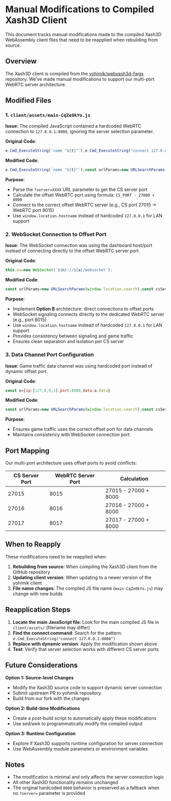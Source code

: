 # Manual Modifications to Compiled Xash3D Client

This document tracks manual modifications made to the compiled Xash3D WebAssembly client files that need to be reapplied when rebuilding from source.

## Overview

The Xash3D client is compiled from the [yohimik/webxash3d-fwgs](https://github.com/yohimik/webxash3d-fwgs) repository. We've made manual modifications to support our multi-port WebRTC server architecture.

## Modified Files

### 1. `client/assets/main-CqZe0kYo.js`

**Issue**: The compiled JavaScript contained a hardcoded WebRTC connection to `127.0.0.1:8080`, ignoring the server selection parameter.

**Original Code**:
```javascript
e.Cmd_ExecuteString(`name "${t}"`),e.Cmd_ExecuteString("connect 127.0.0.1:8080")
```

**Modified Code**:
```javascript
e.Cmd_ExecuteString(`name "${t}"`);const urlParams=new URLSearchParams(window.location.search);const csServerPort=parseInt(urlParams.get('server'))||27015;const webrtcPort=csServerPort-27000+8000;e.Cmd_ExecuteString(`connect ${window.location.hostname}:${webrtcPort}`)
```

**Purpose**: 
- Parse the `?server=XXXX` URL parameter to get the CS server port
- Calculate the offset WebRTC port using formula: `CS_PORT - 27000 + 8000`
- Connect to the correct offset WebRTC server (e.g., CS port 27015 → WebRTC port 8015)
- Use `window.location.hostname` instead of hardcoded `127.0.0.1` for LAN support

### 2. WebSocket Connection to Offset Port

**Issue**: The WebSocket connection was using the dashboard host/port instead of connecting directly to the offset WebRTC server port.

**Original Code**:
```javascript
this.ws=new WebSocket(`${n}://${a}/websocket`);
```

**Modified Code**:
```javascript
const urlParams=new URLSearchParams(window.location.search);const csServerPort=parseInt(urlParams.get('server'))||27015;const webrtcPort=csServerPort-27000+8000;this.ws=new WebSocket(`${n}://${window.location.hostname}:${webrtcPort}/websocket`);
```

**Purpose**:
- Implement **Option B** architecture: direct connections to offset ports
- WebSocket signaling connects directly to the dedicated WebRTC server (e.g., port 8015)
- Use `window.location.hostname` instead of hardcoded `127.0.0.1` for LAN support
- Provides consistency between signaling and game traffic
- Ensures clean separation and isolation per CS server

### 3. Data Channel Port Configuration

**Issue**: Game traffic data channel was using hardcoded port instead of dynamic offset port.

**Original Code**:
```javascript
const o={ip:[127,0,0,1],port:8080,data:a.data}
```

**Modified Code**:
```javascript
const urlParams=new URLSearchParams(window.location.search);const csServerPort=parseInt(urlParams.get('server'))||27015;const webrtcPort=csServerPort-27000+8000;const o={ip:[127,0,0,1],port:webrtcPort,data:a.data}
```

**Purpose**:
- Ensures game traffic uses the correct offset port for data channels
- Maintains consistency with WebSocket connection port

## Port Mapping

Our multi-port architecture uses offset ports to avoid conflicts:

| CS Server Port | WebRTC Server Port | Calculation |
|----------------|-------------------|-------------|
| 27015          | 8015              | 27015 - 27000 + 8000 |
| 27016          | 8016              | 27016 - 27000 + 8000 |
| 27017          | 8017              | 27017 - 27000 + 8000 |

## When to Reapply

These modifications need to be reapplied when:

1. **Rebuilding from source**: When compiling the Xash3D client from the GitHub repository
2. **Updating client version**: When updating to a newer version of the yohimik client
3. **File name changes**: The compiled JS file name (`main-CqZe0kYo.js`) may change with new builds

## Reapplication Steps

1. **Locate the main JavaScript file**: Look for the main compiled JS file in `client/assets/` (filename may differ)
2. **Find the connect command**: Search for the pattern: `e.Cmd_ExecuteString("connect 127.0.0.1:8080")`
3. **Replace with dynamic version**: Apply the modification shown above
4. **Test**: Verify that server selection works with different CS server ports

## Future Considerations

**Option 1: Source-level Changes**
- Modify the Xash3D source code to support dynamic server connection
- Submit upstream PR to yohimik repository
- Build from our fork with the changes

**Option 2: Build-time Modifications**
- Create a post-build script to automatically apply these modifications
- Use sed/awk to programmatically modify the compiled output

**Option 3: Runtime Configuration**
- Explore if Xash3D supports runtime configuration for server connection
- Use WebAssembly module parameters or environment variables

## Notes

- The modification is minimal and only affects the server connection logic
- All other Xash3D functionality remains unchanged
- The original hardcoded `8080` behavior is preserved as a fallback when no `?server=` parameter is provided

